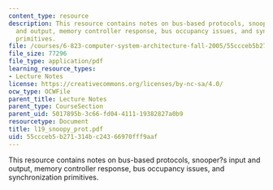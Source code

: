 ```yaml
---
content_type: resource
description: This resource contains notes on bus-based protocols, snooper?s input
  and output, memory controller response, bus occupancy issues, and synchronization
  primitives.
file: /courses/6-823-computer-system-architecture-fall-2005/55ccceb5b271314bc24366970fff9aaf_l19_snoopy_prot.pdf
file_size: 77296
file_type: application/pdf
learning_resource_types:
- Lecture Notes
license: https://creativecommons.org/licenses/by-nc-sa/4.0/
ocw_type: OCWFile
parent_title: Lecture Notes
parent_type: CourseSection
parent_uid: 5017895b-3c66-fd04-4111-19382827a0b9
resourcetype: Document
title: l19_snoopy_prot.pdf
uid: 55ccceb5-b271-314b-c243-66970fff9aaf
---
```

This resource contains notes on bus-based protocols, snooper?s input and output, memory controller response, bus occupancy issues, and synchronization primitives.